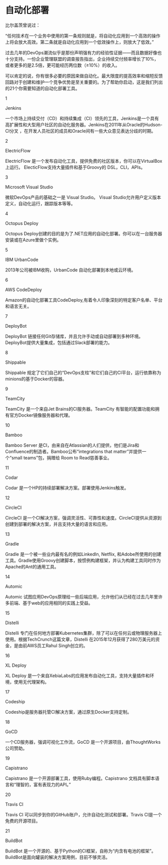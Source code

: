 # 自动化部署
比尔盖茨曾说过：

“任何技术在一个业务中使用的第一条规则就是，将自动化应用到一个高效的操作上将会放大高效。第二条就是自动化应用到一个低效操作上，则放大了低效。”

过去几年的DevOps潮流似乎是那份声明强有力的经验性证据——而且数据好像也十分支持。一份企业管理联盟的调查报告指出，企业持续交付频率增长了10%，或者更多的是2.5倍，更可能经历两位数（≥10%）的收入。

可以肯定的说，你有很多必要的原因来做自动化。最大限度的提高效率和缩短反馈回路对于创建和维护一个竞争优势是至关重要的。为了帮助你启动，这是我们列出的21个你需要知道的自动化部署工具。

1

Jenkins

一个市场上持续交付（CD）和持续集成（CI）领先的工具，Jenkins是一个具有高扩展性和大型用户社区的自动化服务器。Jenkins在2011年从Oracle的Hudson-CI分叉 ，在开发人员社区的成员和Oracle间有一些大众意见表达分歧的时期。

2

ElectricFlow

ElectricFlow 是一个发布自动化工具，提供免费的社区版本，你可以在VirtualBox上运行。 ElecticFlow支持大量插件和基于Groovy的 DSL，CLI，APIs。

3

Microsoft Visual Studio

微软DevOps产品的基础之一是 Visual Studio。 Visual Studio允许用户定义版本定义，自动化运行，跟踪版本等等。

4

Octopus Deploy

Octopus Deploy创建的目的是为了.NET应用的自动化部署。你可以在一台服务器安装或在Azure里做个实例。

5

IBM UrbanCode

2013年公司被IBM收购，UrbanCode 自动化部署到本地或云环境。

6

AWS CodeDeploy

Amazon的自动化部署工具CodeDeploy,有着令人印象深刻的特定客户名单、平台和语言无关。

7

DeployBot

DeployBot 链接任何Git存储库，并且允许手动或自动部署到多种环境。DeployBot提供大量集成，包括通过Slack部署的能力。

8

Shippable

Shippable 规定了它们自己的“DevOps支柱”和它们自己的CI平台，运行依靠称为minions的基于Docker的容器。

9

TeamCity

TeamCity 是一个来自Jet Brains的CI服务器。TeamCity 有智能的配置功能和拥有官方Docker镜像服务器和代理。

10

Bamboo

Bamboo Server 是CI，由来自在Atlassian的人们提供，他们是Jira和Confluence的制造者。Bamboo公布“integrations that matter”并提供一个“small teams”包，捐赠给 Room to Read慈善事业。

11

Codar

Codar 是一个HP的持续部署解决方案。部署使用Jenkins触发。

12

CircleCI

CircleCI 是一个CI解决方案，强调灵活性、可靠性和速度。CircleCI提供从资源到创建到部署的解决方案，并且支持大量的语言和应用。

13

Gradle

Gradle 是一个被一些业内最有名的例如LinkedIn, Netflix, 和Adobe所使用的创建工具。Gradle使用Groovy创建脚本，按惯例构建框架，并认为构建工具同时作为Apache的Ant的通用工具。

14

Automic

Automic 试图应用DevOps原理给一些后端应用，允许他们从已经在过去几年里许多前端、基于web的应用相同的实践上受益。

15

Distelli

Distelli 专门在任何地方部署Kubernetes集群，除了可以在任何云或物理服务器上使用。根据TechCrunch这篇文章，Distelli 在2015年12月获得了280万美元的资金，是由前AWS员工Rahul Singh创立的。

16

XL Deploy

XL Deploy 是一个来自XebiaLabs的应用发布自动化工具，支持大量插件和环境，使用无代理架构。

17

Codeship

Codeship是服务器托管CI解决方案，通过原生Docker支持定制。

18

GoCD

一个CD服务器，强调可视化工作流，GoCD 是一个开源项目，由ThoughtWorks公司赞助。

19

Capistrano

Capistrano 是一个开源部署工具，使用Ruby编程。Capistrano 文档具有脚本语言和“理智的，富有表现力的API。”

20

Travis CI

Travis CI 可以同步到你的GitHub账户，允许自动化测试和部署。Travis CI是一个免费的开源项目。

21

BuildBot

BuildBot 是一个开源的、基于Python的CI框架，自称为“内含有电池的框架”。BuildBot是面向罐装的解决方案用例，目前不够灵活。
